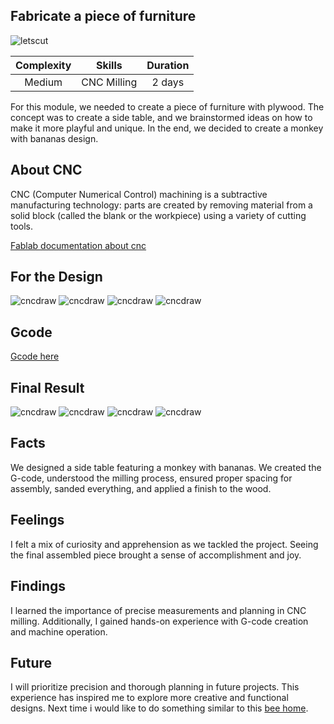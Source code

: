 ## Fabricate a piece of furniture
![letscut](<../../images/DigitalPrototyping/Letscute.png>)

| Complexity | Skills |  Duration |   
| :---:| :---------: | :---: | 
| Medium | CNC Milling |2 days |

For this module, we needed to create a piece of furniture with plywood. The concept was to create a side table, and we brainstormed ideas on how to make it more playful and unique. In the end, we decided to create a monkey with bananas design.

## About CNC
CNC (Computer Numerical Control) machining is a
subtractive manufacturing technology: parts are created
by removing material from a solid block (called the blank
or the workpiece) using a variety of cutting tools.

[Fablab documentation about cnc](https://fablabbcn-projects.gitlab.io/learning/educational-docs/mdef/classes/cnc/)

## For the Design 
![cncdraw](../../images/DigitalPrototyping/CNCdraw.jpeg)
![cncdraw](../../images/DigitalPrototyping/baseplan.png)
![cncdraw](../../images/DigitalPrototyping/cnc04.png)
![cncdraw](../../images/DigitalPrototyping/cnc03.png)

## Gcode 
[Gcode here](https://github.com/33dudu/CNC-monkey/tree/main)

## Final Result
![cncdraw](../../images/DigitalPrototyping/cutting.jpeg)
![cncdraw](../../images/DigitalPrototyping/done.jpeg)
![cncdraw](../../images/DigitalPrototyping/final.jpeg)
![cncdraw](../../images/DigitalPrototyping/out.jpeg)

## Facts
We designed a side table featuring a monkey with bananas. We created the G-code, understood the milling process, ensured proper spacing for assembly, sanded everything, and applied a finish to the wood.

## Feelings
I felt a mix of curiosity and apprehension as we tackled the project. Seeing the final assembled piece brought a sense of accomplishment and joy.

## Findings
I learned the importance of precise measurements and planning in CNC milling. Additionally, I gained hands-on experience with G-code creation and machine operation.

## Future
I will prioritize precision and thorough planning in future projects. This experience has inspired me to explore more creative and functional designs. Next time i would like to do something similar to this [bee home](https://space10.com/projects/bee-home).

